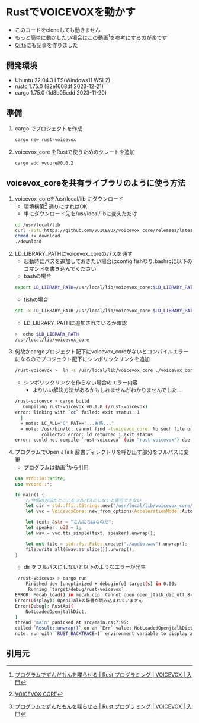 # RustでVOICEVOXを動かす
* このコードをcloneしても動きません
* もっと簡単に動かしたい場合はこの動画[^1]を参考にするのが楽です
* [Qiita]()にも記事を作りました

## 開発環境
* Ubuntu 22.04.3 LTS(Windows11 WSL2)
* rustc 1.75.0 (82e1608df 2023-12-21)
* cargo 1.75.0 (1d8b05cdd 2023-11-20)

## 準備
1. cargo でプロジェクトを作成
    ```bash
    cargo new rust-voicevox
    ```
2. voicevox_core をRustで使うためのクレートを追加
    ```bash
    cargo add vvcore@0.0.2
    ```

## voicevox_coreを共有ライブラリのように使う方法
1. voicevox_coreを/usr/local/lib にダウンロード
    * 環境構築[^2] 通りにすればOK
    * 単にダウンロード先を/usr/local/libに変えただけ
    ```bash
    cd /usr/local/lib
    curl -sSfL https://github.com/VOICEVOX/voicevox_core/releases/latest/download/download-linux-x64 -o download
    chmod +x download
    ./download
    ```
2. LD_LIBRARY_PATHにvoicevox_coreのパスを通す
    * 起動時にパスを追加しておきたい場合はconfig.fishなり.bashrcに以下のコマンドを書き込んでください
    * bashの場合
    ```bash 
    export LD_LIBRARY_PATH=/usr/local/lib/voicevox_core:$LD_LIBRARY_PATH
    ```
    * fishの場合
    ```bash 
    set -x LD_LIBRARY_PATH /usr/local/lib/voicevox_core $LD_LIBRARY_PATH
    ```
    * LD_LIBRARY_PATHに追加されているか確認
    ```bash
    >  echo $LD_LIBRARY_PATH  
    /usr/local/lib/voicevox_core
    ```
3. 何故かcargoプロジェクト配下にvoicevox_coreがないとコンパイルエラーになるのでプロジェクト配下にシンボリックリンクを追加
    ```bash
    /rust-voicevox >  ln -s /usr/local/lib/voicevox_core ./voicevox_core 
    ```
    * シンボリックリンクを作らない場合のエラー内容
        * よりいい解決方法があるかもしれませんがわかりませんでした...
    ```bash
    /rust-voicevox > cargo build                                                            
       Compiling rust-voicevox v0.1.0 (/rust-voicevox)
    error: linking with `cc` failed: exit status: 1
      |
      = note: LC_ALL="C" PATH="...省略..."
      = note: /usr/bin/ld: cannot find -lvoicevox_core: No such file or directory
              collect2: error: ld returned 1 exit status
    error: could not compile `rust-voicevox` (bin "rust-voicevox") due to previous error    
    ```
4. プログラムでOpen JTalk 辞書ディレクトリを呼び出す部分をフルパスに変更
    * プログラムは動画[^1]から引用
    ```Rust:src/main.rs
    use std::io::Write;
    use vvcore::*;
    
    fn main() {
        //今回の方法だとここをフルパスにしないと実行できない
        let dir = std::ffi::CString::new("/usr/local/lib/voicevox_core/open_jtalk_dic_utf_8-1.11").unwrap();
        let vvc = VoicevoxCore::new_from_options(AccelerationMode::Auto, 0, true, dir.as_c_str()).unwrap();
    
        let text: &str = "こんにちはなのだ";
        let speaker: u32 = 1;
        let wav = vvc.tts_simple(text, speaker).unwrap();
    
        let mut file = std::fs::File::create("./audio.wav").unwrap();
        file.write_all(&wav.as_slice()).unwrap();
    }
    ```
    * dir をフルパスにしないと以下のようなエラーが発生
    ```bash
     /rust-voicevox > cargo run
        Finished dev [unoptimized + debuginfo] target(s) in 0.00s
         Running `target/debug/rust-voicevox`
    ERROR: Mecab_load() in mecab.cpp: Cannot open open_jtalk_dic_utf_8-1.11.
    Error(Display): OpenJTalkの辞書が読み込まれていません
    Error(Debug): RustApi(
        NotLoadedOpenjtalkDict,
    )
    thread 'main' panicked at src/main.rs:7:95:
    called `Result::unwrap()` on an `Err` value: NotLoadedOpenjtalkDictError
    note: run with `RUST_BACKTRACE=1` environment variable to display a backtrace   
    ```

## 引用元
[^1]: [プログラムでずんだもんを喋らせる | Rust プログラミング | VOICEVOX | 入門](https://www.youtube.com/watch?v=xpKTHPuIQoI)
[^2]: [VOICEVOX CORE](https://github.com/VOICEVOX/voicevox_core/blob/main/README.md)